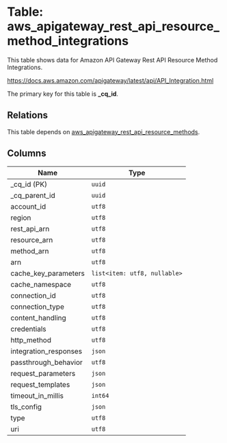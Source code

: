 # Table: aws_apigateway_rest_api_resource_method_integrations

This table shows data for Amazon API Gateway Rest API Resource Method Integrations.

https://docs.aws.amazon.com/apigateway/latest/api/API_Integration.html

The primary key for this table is **_cq_id**.

## Relations

This table depends on [aws_apigateway_rest_api_resource_methods](aws_apigateway_rest_api_resource_methods.md).

## Columns

| Name          | Type          |
| ------------- | ------------- |
|_cq_id (PK)|`uuid`|
|_cq_parent_id|`uuid`|
|account_id|`utf8`|
|region|`utf8`|
|rest_api_arn|`utf8`|
|resource_arn|`utf8`|
|method_arn|`utf8`|
|arn|`utf8`|
|cache_key_parameters|`list<item: utf8, nullable>`|
|cache_namespace|`utf8`|
|connection_id|`utf8`|
|connection_type|`utf8`|
|content_handling|`utf8`|
|credentials|`utf8`|
|http_method|`utf8`|
|integration_responses|`json`|
|passthrough_behavior|`utf8`|
|request_parameters|`json`|
|request_templates|`json`|
|timeout_in_millis|`int64`|
|tls_config|`json`|
|type|`utf8`|
|uri|`utf8`|